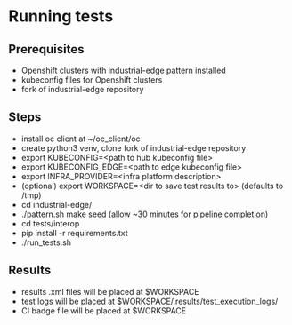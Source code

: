 # Running tests

## Prerequisites

* Openshift clusters with industrial-edge pattern installed
* kubeconfig files for Openshift clusters
* fork of industrial-edge repository

## Steps

* install oc client at ~/oc_client/oc
* create python3 venv, clone fork of industrial-edge repository
* export KUBECONFIG=\<path to hub kubeconfig file>
* export KUBECONFIG_EDGE=\<path to edge kubeconfig file>
* export INFRA_PROVIDER=\<infra platform description>
* (optional) export WORKSPACE=\<dir to save test results to> (defaults to /tmp)
* cd industrial-edge/
* ./pattern.sh make seed (allow ~30 minutes for pipeline completion)
* cd tests/interop
* pip install -r requirements.txt
* ./run_tests.sh

## Results

* results .xml files will be placed at $WORKSPACE
* test logs will be placed at $WORKSPACE/.results/test_execution_logs/
* CI badge file will be placed at $WORKSPACE
